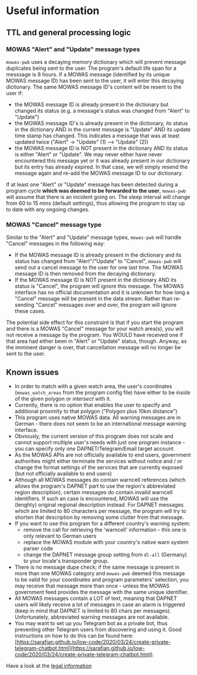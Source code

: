 # Useful information

## TTL and general processing logic

### MOWAS "Alert" and "Update" message types

``mowas-pwb`` uses a decaying memory dictionary which will prevent message duplicates being sent to the user. The program's default life span for a messsage is 8 hours. If a MOWAS message (identified by its unique MOWAS message ID) has been sent to the user, it will enter this decaying dictionary. The same MOWAS message ID's content will be resent to the user if:

- the MOWAS message ID is already present in the dictionary but changed its status (e.g. a message's status was changed from "Alert" to "Update")
- the MOWAS message ID's is already present in the dictionary, its status in the dictionary AND in the current message is "Update" AND its update time stamp has changed. This indicates a message that was at least updated twice ("Alert" -> "Update" (1) --> "Update" (2))
- the MOWAS message ID is NOT present in the dictionary AND its status is either "Alert" or "Update". We may never either have never encountered this message yet or it was already present in our dictionary but its entry has already expired. In that case, we will simply resend the message again and re-add the MOWAS message ID to our dictionary.

If at least one "Alert" or "Update" message has been detected during a program cycle __which was deemed to be forwarded to the user__, ``mowas-pwb`` will assume that there is an incident going on. The sleep interval will change from 60 to 15 mins (default settings), thus allowing the program to stay up to date with any ongoing changes.

### MOWAS "Cancel" message type

Similar to the "Alert" and "Update" message types, ``mowas-pwb`` will handle "Cancel" messages in the following way:

- If the MOWAS message ID is already present in the dictionary and its status has changed from "Alert"/"Update" to "Cancel", ``mowas-pwb`` will send out a cancel message to the user for one last time. The MOWAS message ID is then removed from the decaying dictionary.
- If the MOWAS message ID is NOT present in the dictionary AND its status is "Cancel", the program will ignore this message. The MOWAS interface has no official documentation and it is unknown for how long a "Cancel" message will be present in the data stream. Rather than re-sending "Cancel" messages over and over, the program will ignore these cases.

The potential side effect for this constraint is that if you start the program and there is a MOWAS "Cancel" message for your watch area(s), you will not receive a message by the program. You WOULD have received one if that area had either been in "Alert" or "Update" status, though. Anyway, as the imminent danger is over, that cancellation message will no longer be sent to the user.

## Known issues

- In order to match with a given watch area, the user's coordinates (```mowas_watch_areas``` from the program config file) have either to be _inside_ of the given polygon or _intersect_ with it.
- Currently, there is no option that enables the user to specify and additional proximity to that polygon ("Polygon plus 10km distance")
- This program uses native MOWAS data. All warning messages are in German - there does not seem to be an international message warning interface.
- Obviously, the current version of this program does not scale and cannot support multiple user's needs with just one program instance -  you can specify only _one_ DAPNET/Telegram/Email target account.
- As the MOWAS APIs are not officially available to end users, government authorities might either terminate the services without notice and / or change the format settings of the services that are currently exposed (but not officially available to end users)
- Although all MOWAS messages do contain warncell references (which allows the program's DAPNET part to use the region's abbreviated region description), certain messages do contain invalid warncell identifiers. If such an case is encountered, MOWAS will use the (lenghty) original regional description instead. For DAPNET messages which are limited to 80 characters per message, the program will try to shorten that description by removing some clutter from that message.
- If you want to use this program for a different country's warning system:
  - remove the call for retrieving the 'warncell' information - this one is only relevant to German users
  - replace the MOWAS module with your country's native warn system parser code
  - change the DAPNET message group setting from ``dl-all`` (Germany) to your locale's transponder group.
- There is no message dupe check; if the same message is present in more than one MOWAS category and ``mowas-pwb`` deemed this message to be valid for your coordinates and program parameters' selection, you may receive that message more than once - unless the MOWAS government feed provides the message with the same unique identifier.
- All MOWAS messages contain a LOT of text, meaning that DAPNET users will likely receive a lot of messages in case an alarm is triggered (keep in mind that DAPNET is limited to 80 chars per messages). Unfortunately, abbreviated warning messages are not available.
- You may want to set up you Telegram bot as a private bot, thus preventing other Telegram users from discovering and using it. Good instructions on how to do this can be found here: [https://sarafian.github.io/low-code/2020/03/24/create-private-telegram-chatbot.html](https://sarafian.github.io/low-code/2020/03/24/create-private-telegram-chatbot.html).

Have a look at the [legal information](LEGAL.md)
